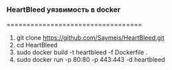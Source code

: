 ### HeartBleed уязвимость в docker 
==================================

1. git clone https://github.com/Saymeis/HeartBleed.git
2. cd HeartBleed
2. sudo docker build -t heartbleed -f Dockerfile .
3. sudo  docker run -p 80:80 -p 443:443 -d heartbleed

	
